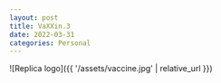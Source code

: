 ```yaml
---
layout: post
title: VaXXin.3
date: 2022-03-31
categories: Personal
---
```


![Replica logo]({{ '/assets/vaccine.jpg' | relative_url }})

